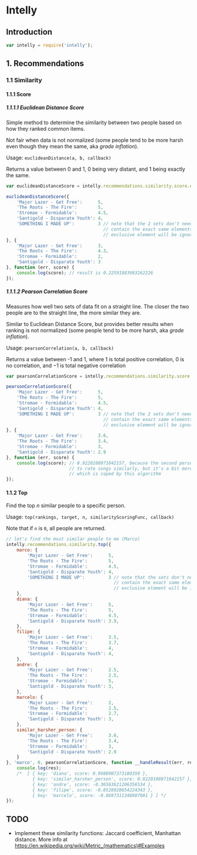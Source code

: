 # Intelly

## Introduction

```js
var intelly = require('intelly');
```

## 1. Recommendations

### 1.1 Similarity

#### 1.1.1 Score

##### 1.1.1.1 Euclidean Distance Score

Simple method to determine the similarity between two people based on how they ranked common items.

Not fair when data is not normalized (some people tend to be more harsh even though they mean the same, aka *grade inflation*).

Usage: `euclideanDistance(a, b, callback)`

Returns a value between 0 and 1, 0 being very distant, and 1 being exactly the same.

```js
var euclideanDistanceScore = intelly.recommendations.similarity.score.euclideanDistance;

euclideanDistanceScore({
    'Major Lazer - Get Free':      5,
    'The Roots - The Fire':        5,
    'Stromae - Formidable':        4.5,
    'Santigold - Disparate Youth': 4,
    'SOMETHING I MADE UP':         3 // note that the 2 sets don't need to
                                     // contain the exact same elements, and any
                                     // exclusive element will be ignored
}, {
    'Major Lazer - Get Free':      3,
    'The Roots - The Fire':        4.3,
    'Stromae - Formidable':        2,
    'Santigold - Disparate Youth': 3
}, function (err, score) {
    console.log(score); // result is 0.22591883983262226
});
```

##### 1.1.1.2 Pearson Correlation Score

Measures how well two sets of data fit on a straight line. The closer the two people are to the straight line, the more similar they are.

Similar to Euclidean Distance Score, but provides better results when ranking is not normalized (some people tend to be more harsh, aka *grade inflation*).

Usage: `pearsonCorrelation(a, b, callback)`

Returns a value between -1 and 1, where 1 is total positive correlation, 0 is no correlation, and −1 is total negative correlation

```js
var pearsonCorrelationScore = intelly.recommendations.similarity.score.pearsonCorrelation;

pearsonCorrelationScore({
    'Major Lazer - Get Free':      5,
    'The Roots - The Fire':        5,
    'Stromae - Formidable':        4.5,
    'Santigold - Disparate Youth': 4,
    'SOMETHING I MADE UP':         3 // note that the 2 sets don't need to
                                     // contain the exact same elements, and any
                                     // exclusive element will be ignored
}, {
    'Major Lazer - Get Free':      3.6,
    'The Roots - The Fire':        3.4,
    'Stromae - Formidable':        3,
    'Santigold - Disparate Youth': 2.9
}, function (err, score) {
    console.log(score); // 0.9220108971042157, because the second person tends
                        // to rate songs similarly, but it's a bit more harsh,
                        // which is coped by this algorithm
});
```

#### 1.1.2 Top

Find the top *n* similar people to a specific person.

Usage: `top(rankings, target, n, similarityScoringFunc, callback)`

Note that if `n` is `0`, all people are returned.

```js
// let's find the most similar people to me (Marco)
intelly.recommendations.similarity.top({
    marco: {
        'Major Lazer - Get Free':      5,
        'The Roots - The Fire':        5,
        'Stromae - Formidable':        4.5,
        'Santigold - Disparate Youth': 4,
        'SOMETHING I MADE UP':         3 // note that the sets don't need to
                                         // contain the exact same elements, and any
                                         // exclusive element will be ignored
    },
    diana: {
        'Major Lazer - Get Free':      5,
        'The Roots - The Fire':        5,
        'Stromae - Formidable':        4.5,
        'Santigold - Disparate Youth': 3.9,
    },
    filipe: {
        'Major Lazer - Get Free':      3.5,
        'The Roots - The Fire':        3.7,
        'Stromae - Formidable':        4,
        'Santigold - Disparate Youth': 4,
    },
    andre: {
        'Major Lazer - Get Free':      2.5,
        'The Roots - The Fire':        2.5,
        'Stromae - Formidable':        5,
        'Santigold - Disparate Youth': 3,
    },
    marcelo: {
        'Major Lazer - Get Free':      2,
        'The Roots - The Fire':        2.5,
        'Stromae - Formidable':        2.7,
        'Santigold - Disparate Youth': 3,
    },
    similar_harsher_person: {
        'Major Lazer - Get Free':      3.6,
        'The Roots - The Fire':        3.4,
        'Stromae - Formidable':        3,
        'Santigold - Disparate Youth': 2.9
    }
}, 'marco', 0, pearsonCorrelationScore, function __handleResult(err, res) {
    console.log(res);
    /*  [ { key: 'diana', score: 0.9988907373180359 },
          { key: 'similar_harsher_person', score: 0.9220108971042157 },
          { key: 'andre', score: -0.36563621206356534 },
          { key: 'filipe', score: -0.8528028654224343 },
          { key: 'marcelo', score: -0.8697311348907081 } ] */
});

```

## TODO

- Implement these similarity functions: Jaccard coefficient, Manhattan distance. More info at https://en.wikipedia.org/wiki/Metric_(mathematics)#Examples
